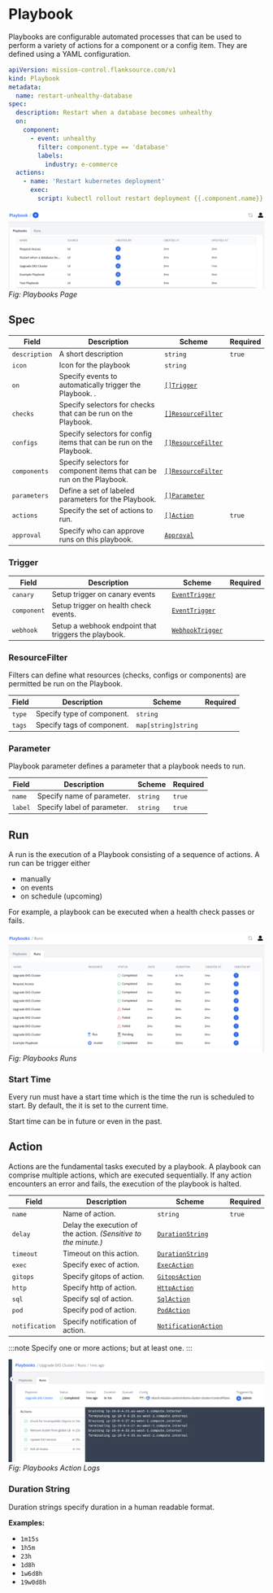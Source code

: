 # Playbook

Playbooks are configurable automated processes that can be used to perform a variety of actions for a component or a config item.
They are defined using a YAML configuration.

```yaml title="restart-unhealthy-database.yaml"
apiVersion: mission-control.flanksource.com/v1
kind: Playbook
metadata:
  name: restart-unhealthy-database
spec:
  description: Restart when a database becomes unhealthy
  on:
    component:
      - event: unhealthy
        filter: component.type == 'database'
        labels:
          industry: e-commerce
  actions:
    - name: 'Restart kubernetes deployment'
      exec:
        script: kubectl rollout restart deployment {{.component.name}}
```

![Playbooks List](../../images/playbooks-list.png)
_Fig: Playbooks Page_

## Spec

| Field         | Description                                                            | Scheme                                | Required |
| ------------- | ---------------------------------------------------------------------- | ------------------------------------- | -------- |
| `description` | A short description                                                    | `string`                              | `true`   |
| `icon`        | Icon for the playbook                                                  | `string`                              |          |
| `on`          | Specify events to automatically trigger the Playbook. .                | [`[]Trigger`](#trigger)               |          |
| `checks`      | Specify selectors for checks that can be run on the Playbook.          | [`[]ResourceFilter`](#resourcefilter) |          |
| `configs`     | Specify selectors for config items that can be run on the Playbook.    | [`[]ResourceFilter`](#resourcefilter) |          |
| `components`  | Specify selectors for component items that can be run on the Playbook. | [`[]ResourceFilter`](#resourcefilter) |          |
| `parameters`  | Define a set of labeled parameters for the Playbook.                   | [`[]Parameter`](#parameter)           |          |
| `actions`     | Specify the set of actions to run.                                     | [`[]Action`](#action)                 | `true`   |
| `approval`    | Specify who can approve runs on this playbook.                         | [`Approval`](./approval#approval)     |          |

### Trigger

| Field       | Description                                          | Scheme                                          | Required |
| ----------- | ---------------------------------------------------- | ----------------------------------------------- | -------- |
| `canary`    | Setup trigger on canary events                       | [`EventTrigger`](../concepts/events#event-spec) |          |
| `component` | Setup trigger on health check events.                | [`EventTrigger`](../concepts/events#event-spec) |          |
| `webhook`   | Setup a webhook endpoint that triggers the playbook. | [`WebhookTrigger`](../concepts/webhook#spec)    |          |

### ResourceFilter

Filters can define what resources (checks, configs or components) are permitted be run on the Playbook.

| Field  | Description                | Scheme              | Required |
| ------ | -------------------------- | ------------------- | -------- |
| `type` | Specify type of component. | `string`            |          |
| `tags` | Specify tags of component. | `map[string]string` |          |

### Parameter

Playbook parameter defines a parameter that a playbook needs to run.

| Field   | Description                 | Scheme   | Required |
| ------- | --------------------------- | -------- | -------- |
| `name`  | Specify name of parameter.  | `string` | `true`   |
| `label` | Specify label of parameter. | `string` | `true`   |

## Run

A run is the execution of a Playbook consisting of a sequence of actions. A run can be trigger either

- manually
- on events
- on schedule (upcoming)

For example, a playbook can be executed when a health check passes or fails.

![Playbook Runs](../../images/playbook-runs.png)
_Fig: Playbooks Runs_

### Start Time

Every run must have a start time which is the time the run is scheduled to start. By default, the it is set to the current time.

Start time can be in future or even in the past.

## Action

Actions are the fundamental tasks executed by a playbook. A playbook can comprise multiple actions, which are executed sequentially. If any action encounters an error and fails, the execution of the playbook is halted.

| Field          | Description                                                     | Scheme                                             | Required |
| -------------- | --------------------------------------------------------------- | -------------------------------------------------- | -------- |
| `name`         | Name of action.                                                 | `string`                                           | `true`   |
| `delay`        | Delay the execution of the action. _(Sensitive to the minute.)_ | [`DurationString`](#duration-string)               |          |
| `timeout`      | Timeout on this action.                                         | [`DurationString`](#duration-string)               |          |
| `exec`         | Specify exec of action.                                         | [`ExecAction`](../actions/exec.md)                 |          |
| `gitops`       | Specify gitops of action.                                       | [`GitopsAction`](../actions/gitops.md)             |          |
| `http`         | Specify http of action.                                         | [`HttpAction`](../actions/http.md)                 |          |
| `sql`          | Specify sql of action.                                          | [`SqlAction`](../actions/sql.md)                   |          |
| `pod`          | Specify pod of action.                                          | [`PodAction`](../actions/pod.md)                   |          |
| `notification` | Specify notification of action.                                 | [`NotificationAction`](../actions/notification.md) |          |

:::note
Specify one or more actions; but at least one.
:::

![Playbook Action Logs](../../images/playbook-action-logs.png)
_Fig: Playbooks Action Logs_

### Duration String

Duration strings specify duration in a human readable format.

**Examples:**

- `1m15s`
- `1h5m`
- `23h`
- `1d8h`
- `1w6d8h`
- `19w0d8h`
